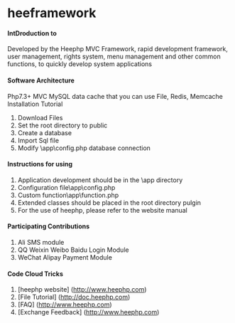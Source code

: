# heeframework

#### IntDroduction to 
Developed by the Heephp MVC Framework, rapid development framework, user management, rights system, menu management and other common functions, to quickly develop system applications

#### Software Architecture
Php7.3+ MVC MySQL data cache that you can use File, Redis, Memcache
Installation Tutorial
1. Download Files
2. Set the root directory to public
3. Create a database
4. Import Sql file
5. Modify \app\config.php database connection

#### Instructions for using 
1. Application development should be in the \app directory
2. Configuration file\app\config.php
3. Custom function\app\function.php
4. Extended classes should be placed in the root directory pulgin
5. For the use of heephp, please refer to the website manual

#### Participating Contributions
1. Ali SMS module
2. QQ Weixin Weibo Baidu Login Module
3. WeChat Alipay Payment Module

#### Code Cloud Tricks
1. [heephp website] (http://www.heephp.com)
2. [File Tutorial] (http://doc.heephp.com)
3. [FAQ] (http://www.heephp.com)
4. [Exchange Feedback] (http://www.heephp.com)
